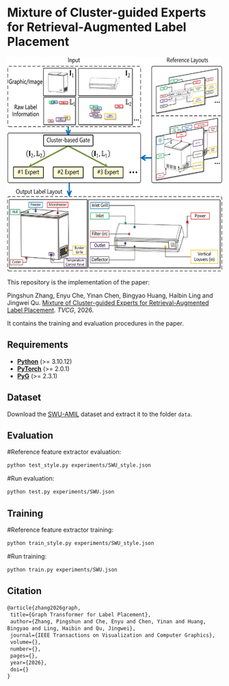 # Mixture of Cluster-guided Experts for Retrieval-Augmented Label Placement

<div align=center><img src="examples/introduction.jpg" alt="introduction" height="500"/></div>

This repository is the implementation of the paper:

Pingshun Zhang, Enyu Che, Yinan Chen, Bingyao Huang, Haibin Ling and Jingwei Qu. [Mixture of Cluster-guided Experts for Retrieval-Augmented Label Placement](https://jingweiqu.github.io/project/LPCE/index.html). *TVCG*, 2026.

It contains the training and evaluation procedures in the paper.

## Requirements
* **[Python](https://www.python.org/)** (>= 3.10.12)
* **[PyTorch](https://pytorch.org/)** (>= 2.0.1)
* **[PyG](https://www.pyg.org/)** (>= 2.3.1)

## Dataset
Download the [SWU-AMIL](https://higa.teracloud.jp/share/11e16e39781d2703) dataset and extract it to the folder `data`.

## Evaluation
#Reference feature extractor evaluation:
```bash
python test_style.py experiments/SWU_style.json
```
#Run evaluation:
```bash
python test.py experiments/SWU.json
```


## Training
#Reference feature extractor training:
```bash
python train_style.py experiments/SWU_style.json
```
#Run training:
```bash
python train.py experiments/SWU.json
```

## Citation
```text
@article{zhang2026graph,
 title={Graph Transformer for Label Placement},
 author={Zhang, Pingshun and Che, Enyu and Chen, Yinan and Huang, Bingyao and Ling, Haibin and Qu, Jingwei},
 journal={IEEE Transactions on Visualization and Computer Graphics},
 volume={},
 number={},
 pages={},
 year={2026},
 doi={}
}
```

